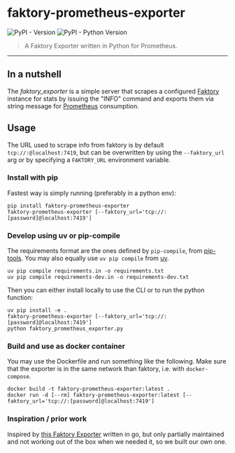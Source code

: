 # faktory-prometheus-exporter

![PyPI - Version](https://img.shields.io/pypi/v/faktory-prometheus-exporter)
![PyPI - Python Version](https://img.shields.io/pypi/pyversions/faktory-prometheus-exporter)


> A Faktory Exporter written in Python for Prometheus.

---

## In a nutshell

The *faktory_exporter* is a simple server that scrapes a configured 
[Faktory](https://github.com/contribsys/faktory)
instance for stats by issuing the "INFO" command and exports them via string message
for [Prometheus](https://prometheus.io/docs/introduction/overview/) consumption.

## Usage

The URL used to scrape info from faktory is by default `tcp://:@localhost:7419`, but
can be overwritten by using the `--faktory_url` arg or by specifying a `FAKTORY_URL`
environment variable.

### Install with pip

Fastest way is simply running (preferably in a python env):
```
pip install faktory-prometheus-exporter
faktory-prometheus-exporter [--faktory_url='tcp://:[password]@localhost:7419']
```

### Develop using uv or pip-compile

The requirements format are the ones defined by `pip-compile`, from 
[pip-tools](https://github.com/jazzband/pip-tools).
You may also equally use `uv pip compile` from [uv](https://github.com/astral-sh/uv).

```
uv pip compile requirements.in -o requirements.txt
uv pip compile requirements-dev.in -o requirements-dev.txt
```

Then you can either install locally to use the CLI or to run the python function:

```
uv pip install -e .
faktory-prometheus-exporter [--faktory_url='tcp://:[password]@localhost:7419']
python faktory_prometheus_exporter.py
```

### Build and use as docker container

You may use the Dockerfile and run something like the following. Make sure that the
exporter is in the same network than faktory, i.e. with `docker-compose`.

```
docker build -t faktory-prometheus-exporter:latest .
docker run -d [--rm] faktory-prometheus-exporter:latest [--faktory_url='tcp://:[password]@localhost:7419']
```

### Inspiration / prior work

Inspired by [this Faktory Exporter](https://github.com/lukasmalkmus/faktory_exporter/)
written in go, but only partially maintained and not working out of the box when we
needed it, so we built our own one.
